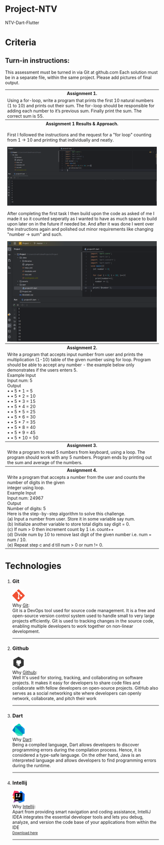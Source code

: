 # Project-NTV
NTV-Dart-Flutter
<h1>Criteria</h1>
<h2>Turn-in instructions:</h2>
<p>
    This assessment must be turned in via Git at github.com
    Each solution must be in a separate file, within the same project.
    Please add pictures of final output.
</p>
<table>
  <tr>
    <th>Assignment 1.</th>
  </tr>
  <tr>
    <td>Using a for-loop, write a program that prints the first 10 natural numbers (1 to 10) and prints out their
    sum. The for-loop should be responsible for adding each number to it’s previous sum. Finally print the
    sum. The correct sum is 55.</td>
  </tr>
  <tr>
    <th>Assignment 1 Results & Approach.</th>
  </tr>
    <tr>
      <td>
        <p>
          First I followed the instructions and the request for a
          "for loop" counting from 1 -> 10 and printing that individually and neatly.
        </p>
        <img src="assets/image/assignment1.png"><br>
        <p>
          After completing the first task I then build upon the code as asked of me I made it so it counted seperatly as I wanted to have as much space to build upon later on in the future if needed be. And after it was done I went over the instructions again and polished out minor requirements like changing "number -> sum" and such.
        </p>
        <img src="assets/image/assignment1.1.png"><br>
      </td>
  </tr>
  <tr>
    <th>Assignment 2.</th>
  </tr>
  <tr>
    <td>Write a program that accepts input number from user and prints the multiplication (1-10) table of the
    given number using for loop. Program should be able to accept any number - the example below only
    demonstrates if the users enters 5.<br>
    Example Input<br>
    Input num: 5<br>
    Output<br>
    • • 5 * 1 = 5<br>
    • • 5 * 2 = 10<br>
    • • 5 * 3 = 15<br>
    • • 5 * 4 = 20<br>
    • • 5 * 5 = 25<br>
    • • 5 * 6 = 30<br>
    • • 5 * 7 = 35<br>
    • • 5 * 8 = 40<br>
    • • 5 * 9 = 45<br>
    • • 5 * 10 = 50<br>
    </td>
  </tr>
    <tr>
    <th>Assignment 3.</th>
  </tr>
    <tr>
    <td>Write a program to read 5 numbers from keyboard, using a loop. The program should work with any 5
    numbers. Program ends by printing out the sum and average of the numbers.</td>
  </tr>
    <tr>
    <th>Assignment 4.</th>
  </tr>
    <tr>
    <td>Write a program that accepts a number from the user and counts the number of digits in the given<br>
    integer using loop.<br>
    Example Input<br>
    Input num: 24967<br>
    Output<br>
    Number of digits: 5<br>
    Here is the step-by-step algorithm to solve this challenge.<br>
    (a) Input a number from user. Store it in some variable say num.<br>
    (b) Initialize another variable to store total digits say digit = 0.<br>
    (c) If num > 0 then increment count by 1 i.e. count++<br>
    (d) Divide num by 10 to remove last digit of the given number i.e. num = num / 10.<br>
    (e) Repeat step c and d till num > 0 or num != 0.<br>
    </td>
  </tr>
</table>
<h1>Technologies</h1>
<ol>
    <li>
        <h3>Git</h3><p>
        <img src="assets/image/icons/git.png" width="40px" height="40x"><br>
        Why <a href="https://git-scm.com/" target="_blank">Git</a>:<br>
        Git is a DevOps tool used for source code management. It is a free and open-source version control system used to handle small to very large projects efficiently. Git is used to tracking changes in the source code, enabling multiple developers to work together on non-linear development.
        </p><hr>
    </li>
    <li>
        <h3>Github</h3><p>
        <img src="assets/image/icons/github.png" width="40px" height="40x"><br>
        Why <a href="https://github.com/" target="_blank">Github</a>:<br>
        Well It's used for storing, tracking, and collaborating on software projects. It makes it easy for developers to share code files and collaborate with fellow developers on open-source projects. GitHub also serves as a social networking site where developers can openly network, collaborate, and pitch their work 
        </p><hr>
    </li>
    <li>
        <h3>Dart</h3><p>
        <img src="assets/image/icons/dart2.png" width="40" height="40"><br>
        Why <a href="https://dart.dev/" target="_blank">Dart</a>:<br>
        Being a compiled language, Dart allows developers to discover programming errors during the compilation process. 
        Hence, it is considered a type-safe language. 
        On the other hand, 
        Java is an interpreted language and allows developers to find programming errors during the runtime.
        </p><hr>
    </li>
    <li>
        <h3>Intellij</h3><p>
        <img src="assets/image/icons/intellij.png" width="40px" height="40x"><br>
        Why <a href="https://www.jetbrains.com/idea/" target="_blank">Intellij</a>:<br>
        Apart from providing smart navigation and coding assistance, 
        IntelliJ IDEA integrates the essential developer tools and lets you debug, analyze, 
        and version the code base of your applications from within the IDE<br>
        <small><a href="https://www.jetbrains.com/idea/download/?section=windows" target="_blank">Download here</a></small>
        </p><hr>
    </li>
</ol>